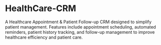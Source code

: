 # HealthCare-CRM
A Healthcare Appointment &amp; Patient Follow-up CRM designed to simplify patient management.  Features include appointment scheduling, automated reminders, patient history tracking,  and follow-up management to improve healthcare efficiency and patient care.
